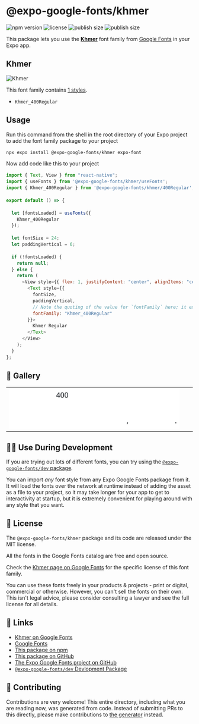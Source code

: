 # @expo-google-fonts/khmer

![npm version](https://flat.badgen.net/npm/v/@expo-google-fonts/khmer)
![license](https://flat.badgen.net/github/license/expo/google-fonts)
![publish size](https://flat.badgen.net/packagephobia/install/@expo-google-fonts/khmer)
![publish size](https://flat.badgen.net/packagephobia/publish/@expo-google-fonts/khmer)

This package lets you use the [**Khmer**](https://fonts.google.com/specimen/Khmer) font family from [Google Fonts](https://fonts.google.com/) in your Expo app.

## Khmer

![Khmer](./font-family.png)

This font family contains [1 styles](#-gallery).

- `Khmer_400Regular`

## Usage

Run this command from the shell in the root directory of your Expo project to add the font family package to your project

```sh
npx expo install @expo-google-fonts/khmer expo-font
```

Now add code like this to your project

```js
import { Text, View } from "react-native";
import { useFonts } from '@expo-google-fonts/khmer/useFonts';
import { Khmer_400Regular } from '@expo-google-fonts/khmer/400Regular';

export default () => {

  let [fontsLoaded] = useFonts({
    Khmer_400Regular
  });

  let fontSize = 24;
  let paddingVertical = 6;

  if (!fontsLoaded) {
    return null;
  } else {
    return (
      <View style={{ flex: 1, justifyContent: "center", alignItems: "center" }}>
        <Text style={{
          fontSize,
          paddingVertical,
          // Note the quoting of the value for `fontFamily` here; it expects a string!
          fontFamily: "Khmer_400Regular"
        }}>
          Khmer Regular
        </Text>
      </View>
    );
  }
};
```

## 🔡 Gallery


||||
|-|-|-|
|![Khmer_400Regular](./400Regular/Khmer_400Regular.ttf.png)||||


## 👩‍💻 Use During Development

If you are trying out lots of different fonts, you can try using the [`@expo-google-fonts/dev` package](https://github.com/expo/google-fonts/tree/master/font-packages/dev#readme).

You can import _any_ font style from any Expo Google Fonts package from it. It will load the fonts over the network at runtime instead of adding the asset as a file to your project, so it may take longer for your app to get to interactivity at startup, but it is extremely convenient for playing around with any style that you want.


## 📖 License

The `@expo-google-fonts/khmer` package and its code are released under the MIT license.

All the fonts in the Google Fonts catalog are free and open source.

Check the [Khmer page on Google Fonts](https://fonts.google.com/specimen/Khmer) for the specific license of this font family.

You can use these fonts freely in your products & projects - print or digital, commercial or otherwise. However, you can't sell the fonts on their own. This isn't legal advice, please consider consulting a lawyer and see the full license for all details.

## 🔗 Links

- [Khmer on Google Fonts](https://fonts.google.com/specimen/Khmer)
- [Google Fonts](https://fonts.google.com/)
- [This package on npm](https://www.npmjs.com/package/@expo-google-fonts/khmer)
- [This package on GitHub](https://github.com/expo/google-fonts/tree/master/font-packages/khmer)
- [The Expo Google Fonts project on GitHub](https://github.com/expo/google-fonts)
- [`@expo-google-fonts/dev` Devlopment Package](https://github.com/expo/google-fonts/tree/master/font-packages/dev)

## 🤝 Contributing

Contributions are very welcome! This entire directory, including what you are reading now, was generated from code. Instead of submitting PRs to this directly, please make contributions to [the generator](https://github.com/expo/google-fonts/tree/master/packages/generator) instead.
